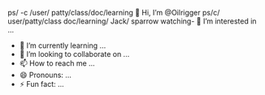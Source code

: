 ps/ -c /user/ patty/class/doc/learning 👋 Hi, I’m @Oilrigger ps/c/ user/patty/class doc/learning/ Jack/ sparrow  watching- 👀 I’m interested in ...
- 🌱 I’m currently learning ...
- 💞️ I’m looking to collaborate on ...
- 📫 How to reach me ...
- 😄 Pronouns: ...
- ⚡ Fun fact: ...

<!---
Oilriggerswife63/Oilriggerswife63 is a ✨ special ✨ repository because its `README.md` (this file) appears on your GitHub profile.
You can click the Preview link to take a look at your changes.
--->
